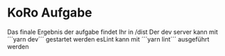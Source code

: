 # KoRo Aufgabe

Das finale Ergebnis der aufgabe findet Ihr in /dist
Der dev server kann mit ´´´yarn dev´´´ gestartet werden
esLint kann mit ´´´yarn lint´´´ ausgeführt werden
